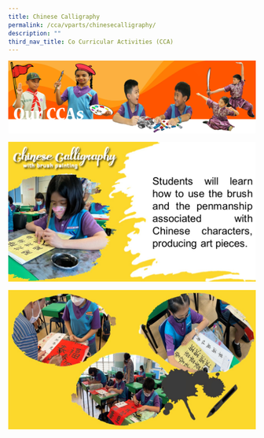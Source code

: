 ```yaml
---
title: Chinese Calligraphy
permalink: /cca/vparts/chinesecalligraphy/
description: ""
third_nav_title: Co Curricular Activities (CCA)
---
```

![](/images/CCAbanner.png)

![](/images/CCA2022/Chinese%20calligraphy1.jpg)

![](/images/CCA2022/Chinese%20calligraphy2.jpg)
